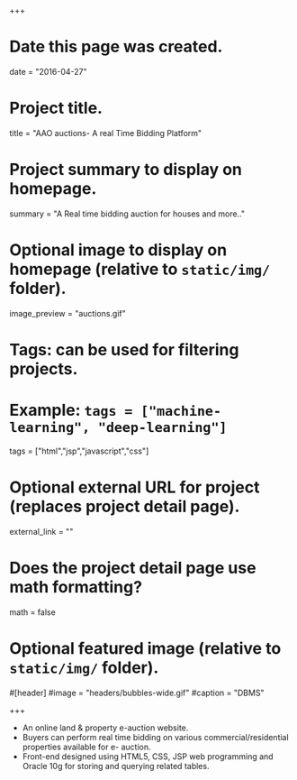 +++
# Date this page was created.
date = "2016-04-27"

# Project title.
title = "AAO auctions- A real Time Bidding Platform"

# Project summary to display on homepage.
summary = "A Real time bidding auction for houses and more.."

# Optional image to display on homepage (relative to `static/img/` folder).
image_preview = "auctions.gif"

# Tags: can be used for filtering projects.
# Example: `tags = ["machine-learning", "deep-learning"]`
tags = ["html","jsp","javascript","css"]

# Optional external URL for project (replaces project detail page).
external_link = ""

# Does the project detail page use math formatting?
math = false

# Optional featured image (relative to `static/img/` folder).
#[header]
#image = "headers/bubbles-wide.gif"
#caption = "DBMS"

+++

* An online land & property e-auction website.   
* Buyers can perform real time bidding on various commercial/residential properties available for e- auction.  
* Front-end designed using HTML5, CSS, JSP web programming and Oracle 10g for storing and querying related tables.   
